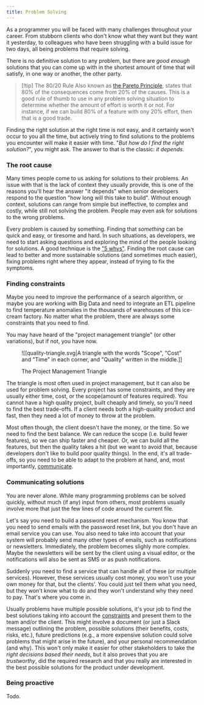 ```yaml
---
title: Problem Solving
---
```


As a programmer you will be faced with many challenges throughout your career. From stubborn clients who don't know what they want but they want it yesterday, to colleagues who have been struggling with a build issue for two days, all being problems that require solving.

There is no definitive solution to any problem, but there are *good enough* solutions that you can come up with in the shortest amount of time that will satisfy, in one way or another, the other party.

> [!tip] The 80/20 Rule
> Also known as [the Pareto Principle](https://en.wikipedia.org/wiki/Pareto_principle), states that 80% of the consequences come from 20% of the causes. This is a good rule of thumb to use in any problem solving situation to determine whether the amount of effort is worth it or not. For instance, if we can build 80% of a feature with ony 20% effort, then that is a good trade.

Finding the right solution at the right time is not easy, and it certainly won't occur to you all the time, but actively tring to find solutions to the problems you encounter will make it easier with time. "*But how do I find the right solution?*", you might ask. The answer to that is the classic: *it depends*.

### The root cause

Many times people come to us asking for solutions to their problems. An issue with that is the lack of context they usually provide, this is one of the reasons you'll hear the answer "it depends" when senior developers respond to the question "how long will this take to build". Without enough context, solutions can range from simple but ineffective, to complex and costly, while still not solving the problem. People may even ask for solutions to the wrong problems.

Every problem is caused by something. Finding that *something* can be quick and easy, or tiresome and hard. In such situations, as developers, we need to start asking questions and exploring the mind of the people looking for solutions. A good technique is the ["5 whys"](https://en.wikipedia.org/wiki/Five_whys). Finding the root cause can lead to better and more sustainable solutions (and sometimes much easier), fixing problems right where they appear, instead of trying to fix the symptoms.

### Finding constraints

Maybe you need to improve the performance of a search algorithm, or maybe you are working with Big Data and need to integrate an ETL pipeline to find temperature anomalies in the thousands of warehouses of this ice-cream factory. No matter what the problem, there are always some constraints that you need to find.

You may have heard of the "project management triangle" (or other variations), but if not, you have now. 

<figure class="figure-box">

![[quality-triangle.svg|A triangle with the words "Scope", "Cost" and "Time" in each corner, and "Quality" written in the middle.]]

<figcaption>The Project Management Triangle</figcaption>
</figure>

The triangle is most often used in project management, but it can also be used for problem solving. Every project has some constraints, and they are usually either time, cost, or the scope(amount of features required). You cannot have a high quality project, built cheaply and timely, so you'll need to find the best trade-offs. If a client needs both a high-quality product and fast, then they need a lot of money to throw at the problem.

Most often though, the client doesn't have the money, or the time. So we need to find the best balance. We can reduce the scope (i.e. build fewer features), so we can ship faster and cheaper. Or, we can build all the features, but then the quality takes a hit (but we want to avoid that, because developers don't like to build poor quality things). In the end, it's all trade-offs, so you need to be able to adapt to the problem at hand, and, most importantly, [communicate](#communicating-solutions).

### Communicating solutions

You are never alone. While many programming problems can be solved quickly, without much (if any) input from others, most problems usually involve more that just the few lines of code around the current file.

Let's say you need to build a password reset mechanism. You know that you need to send emails with the password reset link, but you don't have an email service you can use. You also need to take into account that your system will probably send many other types of emails, such as notifications or newsletters. Immediately, the problem becomes slighly more complex. Maybe the newsletters will be sent by the client using a visual editor, or the notifications will also be sent as SMS or as push notifications.

Suddenly you need to find a service that can handle all of these (or multiple services). However, these services usually cost money, you won't use your own money for that, but the clients'. You could just tell them what you need, but they won't know what to do and they won't understand why they need to pay. That's where you come in.

Usually problems have multiple possible solutions, it's your job to find the best solutions taking into account the [constraints](#finding-constraints) and present them to the team and/or the client. This might involve a document (or just a Slack message) outlining the problem, possible solutions (their benefits, costs, risks, etc.), future predictions (e.g., a more expensive solution could solve problems that might arise in the future), and your personal recommendation (and why). This won't only make it easier for other stakeholders to take the *right decisions based their needs*, but it also proves that you are *trustworthy*, did the required research and that you really are interested in the best possible solutions for the product under development.

### Being proactive

Todo.
